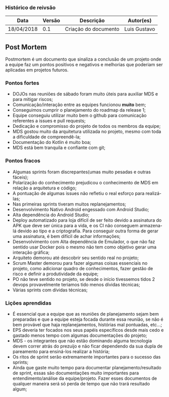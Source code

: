 ### Histórico de reivsão

| Data | Versão | Descrição | Autor(es)|
| -----|--------|-----------|-----------|
| 18/04/2018| 0.1 | Criação do documento| Luis Gustavo|


## Post Mortem
Postmortem é um documento que sinaliza a conclusão de um projeto onde a equipe faz um pontos positivos e negativos e melhorias que poderiam ser aplicadas em projetos futuros.

### Pontos fortes

* DOJOs nas reuniões de sábado foram muito úteis para auxiliar MDS e para mitigar riscos;
* Comunicação/interação entre as equipes funcionou **muito** bem;
* Conseguimos cumprir o planejamento do roadmap da release 1;
* Equipe conseguiu utilizar muito bem o github para comunicação referentes a issues e pull requests;
* Dedicação e compromisso do projeto de todos os membros da equipe;
* MDS gostou muito da arquitetura utilizada no projeto, mesmo com toda a dificuldade de compreendê-la;
* Documentação do Kotlin é muito boa;
* MDS está bem tranquila e confiante com git;

### Pontos fracos

* Algumas sprints foram discrepantes(umas muito pesadas e outras fáceis);
* Polarização do conhecimento prejudicou o conhecimento de MDS em relação a arquitetura e código;
* A pontuação de algumas issues não refletiu o real esforço para realizá-las;
* Nas primeiras sprints tiveram muitos replanejamentos;
* Desenvolvimento Nativo Android engessado com Android Studio;
* Alta dependência do Android Studio;
* Deploy automatizado para loja difícil de ser feito devido a assinatura do APK que deve ser única para a vida, e os CI não conseguem armazena-lá devido ao tipo e a criptografia. Para conseguir outra forma de gerar uma assinatura, é bem difícil de achar informações;
* Desenvolvimento com Alta dependência de Emulador, o que não faz sentido usar Docker pois o mesmo não tem como objetivo gerar uma interação gráfica;
* Arquiteto demorou até descobrir seu sentido real no projeto;
* Scrum Master demorou para fazer algumas coisas essenciais no projeto, como adicionar quadro de conhecimentos, fazer gestão de risco e definir a produtividade da equipe;
* PO não teve sentido no projeto, se desde o início tivessemos tidos 2 devops provavelmente teriamos tido menos dívidas técnicas;
* Várias sprints com dívidas técnicas;

### Lições aprendidas

* É essencial que a equipe que as reuniões de planejamento sejam bem preparadas e que a equipe esteja focada durante essa reunião, se não é bem provável que haja replanejamentos, histórias mal pontuadas, etc...;
* EPS deveria ter focados nos seus papéis específicos desde mais cedo e gastado menos tempo com algumas documentações do projeto;
* MDS - os integrantes que não estão dominando alguma tecnologia devem correr atrás do prezuijo e não ficar dependendo da sua dupla de pareamento para ensiná-los realizar a história;
* Os ritos de sprint serão extremamente importantes para o sucesso das sprints;
* Ainda que gaste muito tempo para documentar planejamento/resultado de sprint, essas são documentações muito importantes para entendimento/análise da equipe/projeto. Fazer esses documentos de qualquer maneira será só perda de tempo que não trará resultado algum;



